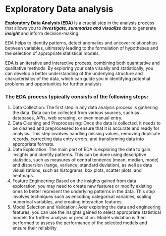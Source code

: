 # Exploratory Data analysis

**Exploratory Data Analysis (EDA)** is a crucial step in the analysis process that allows you to ***investigate, summarize and visualize*** data to generate ***insight*** and inform decision-making. 

EDA helps to identify patterns, detect anomalies and uncover relationships between variables, ultimately leading to the formulation of hypotheses and the selection of appropriate statistical models.

EDA is an iterative and interactive process, combining both quantitative and qualitative methods. By exploring your data visually and statistically, you can develop a better understanding of the underlying structure and characteristics of the data, which can guide you in identifying potential problems and opportunities for further analysis

### The EDA process typically consists of the following steps:
1. Data Collection: The first step in any data analysis process is gathering the data. Data can be collected from various sources, such as databases, APIs, web scraping, or even manual entry.
2. Data Cleaning and Preprocessing: Once the data is collected, it needs to be cleaned and preprocessed to ensure that it is accurate and ready for analysis. This step involves handling missing values, removing duplicate records, correcting data entry errors, and transforming data into appropriate formats.
3. Data Exploration: The main part of EDA is exploring the data to gain insights and identify patterns. This can be done using descriptive statistics, such as measures of central tendency (mean, median, mode) and dispersion (range, variance, standard deviation), as well as data visualizations, such as histograms, box plots, scatter plots, and heatmaps.
4. Feature Engineering: Based on the insights gained from data exploration, you may need to create new features or modify existing ones to better represent the underlying patterns in the data. This step involves techniques such as encoding categorical variables, scaling numerical variables, and creating interaction features.
5. Model Selection and Validation: Aơer exploring the data and engineering features, you can use the insights gained to select appropriate statistical models for further analysis or prediction. Model validation is then performed to assess the performance of the selected models and ensure their reliability
